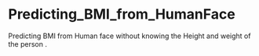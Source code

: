 # Predicting_BMI_from_HumanFace
Predicting BMI from Human face without knowing the Height and weight of the person . 
